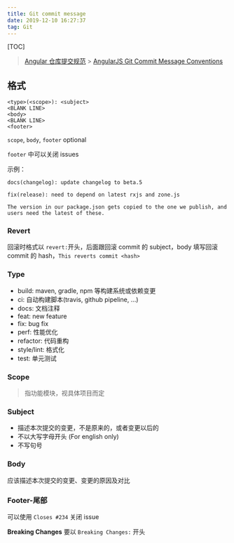 ```yaml
---
title: Git commit message
date: 2019-12-10 16:27:37
tag: Git
---
```


[TOC]

> [Angular 仓库提交规范](https://github.com/angular/angular/blob/master/CONTRIBUTING.md#-commit-message-guidelines) > [AngularJS Git Commit Message Conventions](https://wiki.dongfg.com/base/git-commit-msg-angular.html)

## 格式

```
<type>(<scope>): <subject>
<BLANK LINE>
<body>
<BLANK LINE>
<footer>
```

`scope`, `body`, `footer` optional

`footer` 中可以关闭 issues

示例：

```
docs(changelog): update changelog to beta.5
```

```
fix(release): need to depend on latest rxjs and zone.js

The version in our package.json gets copied to the one we publish, and users need the latest of these.
```

### Revert

回滚时格式以 `revert:`开头，后面跟回滚 commit 的 subject，body 填写回滚 commit 的 hash，`This reverts commit <hash>`

### Type

- build: maven, gradle, npm 等构建系统或依赖变更
- ci: 自动构建脚本(travis, github pipeline, ...)
- docs: 文档注释
- feat: new feature
- fix: bug fix
- perf: 性能优化
- refactor: 代码重构
- style/lint: 格式化
- test: 单元测试

### Scope

> 指功能模块，视具体项目而定

### Subject

- 描述本次提交的变更，不是原来的，或者变更以后的
- 不以大写字母开头 (For english only)
- 不写句号

### Body

应该描述本次提交的变更、变更的原因及对比

### Footer-尾部

可以使用 `Closes #234` 关闭 issue

**Breaking Changes** 要以 `Breaking Changes:` 开头
